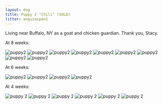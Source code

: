 ```yaml
---
layout: dog
title: Puppy 2 "Chili" (SOLD)
litter: angusaspen1
---
```


Living near Buffalo, NY as a goat and chicken guardian. Thank you, Stacy.

At 8 weeks:

![puppy2](http://farm4.staticflickr.com/3891/15129399300_1f0f330bd9_z_d.jpg)
![puppy2](http://farm4.staticflickr.com/3835/15312948431_a33e3969af_z_d.jpg)
![puppy2](http://farm4.staticflickr.com/3925/15316112615_463649bde5_z_d.jpg)
![puppy2](http://farm6.staticflickr.com/5565/15129373529_d44701f065_z_d.jpg)
![puppy2](http://farm6.staticflickr.com/5584/15315777402_9ae4d6642d_z_d.jpg)
![puppy2](http://farm6.staticflickr.com/5571/15293084906_1f8a37fc4d_z_d.jpg)
![puppy2](http://farm6.staticflickr.com/5555/15129586767_eb1bb6b47c_z_d.jpg)
![puppy2](http://farm4.staticflickr.com/3920/15315788672_dca9ca0f8a_z_d.jpg)
![puppy2](http://farm4.staticflickr.com/3860/15129590667_bb47b1b33c_z_d.jpg)

At 6 weeks:

![puppy2](http://farm4.staticflickr.com/3866/15142652342_64b4b108cf_z_d.jpg)
![puppy2](http://farm4.staticflickr.com/3909/14956476707_ab809bc271_z_d.jpg)
![puppy2](http://farm6.staticflickr.com/5583/14956477378_c8d206460c_z_d.jpg)
![puppy2](http://farm4.staticflickr.com/3850/15143034475_6ce0a267af_z_d.jpg)

At 4 weeks:

![puppy 2](http://farm4.staticflickr.com/3903/14984501922_9c65be5769_z_d.jpg)
![puppy 2](http://farm6.staticflickr.com/5576/14798369537_ed87029b92_z_d.jpg)
![puppy 2](http://farm6.staticflickr.com/5577/14981803111_8aecb19511_z_d.jpg)
![puppy 2](http://farm6.staticflickr.com/5588/14798225240_df8ca14dc2_z_d.jpg)
![puppy 2](http://farm4.staticflickr.com/3874/14984877505_79bf913dfe_z_d.jpg)
![puppy 2](http://farm6.staticflickr.com/5568/14798263628_08990e960b_z_d.jpg)
